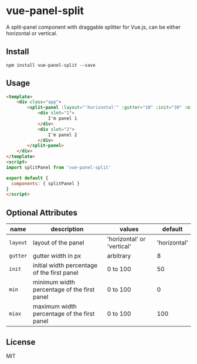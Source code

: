 # vue-panel-split
A split-panel component with draggable splitter for Vue.js, can be either horizontal or vertical.

## Install
```npm
npm install vue-panel-split --save
```

## Usage
```html
<template>
    <div class="app">
        <split-panel :layout="'horizontal'" :gutter="10" :init="30" :min="10" :max="90">
            <div slot="1">
                I'm panel 1
            </div>
            <div slot="2">
                I'm panel 2
            </div>
        </split-panel>
    </div>
</template>
<script>
import splitPanel from 'vue-panel-split'

export default {
  components: { splitPanel }
}
</script>
```

## Optional Attributes
name | description | values | default
---- | ----------- | ------ | -------
`layout` | layout of the panel | 'horizontal' or 'vertical' | 'horizontal'
`gutter` | gutter width in px | arbitrary | 8
`init` | initial width percentage of the first panel | 0 to 100 | 50
`min` | minimum width percentage of the first panel | 0 to 100 | 0
`miax` | maximum width percentage of the first panel | 0 to 100 | 100

## License
MIT

